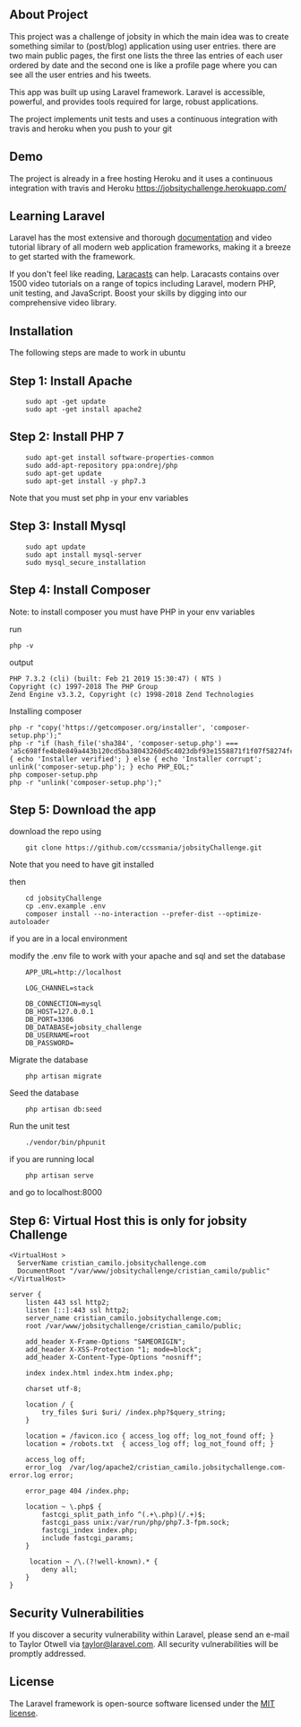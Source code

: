 
## About Project

This project was a challenge of jobsity in which the main idea was to create something similar to (post/blog) application using user entries. there are two main public pages, the first one lists the three las entries of each user ordered by date and the second one is like a profile page where you can see all the user entries and his tweets.

This app was built up using Laravel framework. Laravel is accessible, powerful, and provides tools required for large, robust applications.

The project implements unit tests and uses a continuous integration with travis and heroku when you push to your git

## Demo

The project is already in a free hosting Heroku and it uses a continuous integration with travis and Heroku 
https://jobsitychallenge.herokuapp.com/

## Learning Laravel

Laravel has the most extensive and thorough [documentation](https://laravel.com/docs) and video tutorial library of all modern web application frameworks, making it a breeze to get started with the framework.

If you don't feel like reading, [Laracasts](https://laracasts.com) can help. Laracasts contains over 1500 video tutorials on a range of topics including Laravel, modern PHP, unit testing, and JavaScript. Boost your skills by digging into our comprehensive video library.

## Installation

The following steps are made to work in ubuntu

## Step 1: Install Apache
```
	sudo apt -get update
	sudo apt -get install apache2 
```
## Step 2: Install PHP 7
```
	sudo apt-get install software-properties-common
	sudo add-apt-repository ppa:ondrej/php
	sudo apt-get update
	sudo apt-get install -y php7.3
```

Note that you must set php in your env variables

## Step 3: Install Mysql
```
	sudo apt update
	sudo apt install mysql-server
	sudo mysql_secure_installation
```

## Step 4: Install Composer
Note: to install composer you must have PHP in your env variables

run
```
php -v
```
output
```
PHP 7.3.2 (cli) (built: Feb 21 2019 15:30:47) ( NTS )
Copyright (c) 1997-2018 The PHP Group
Zend Engine v3.3.2, Copyright (c) 1998-2018 Zend Technologies
```
Installing composer
```
php -r "copy('https://getcomposer.org/installer', 'composer-setup.php');"
php -r "if (hash_file('sha384', 'composer-setup.php') === 'a5c698ffe4b8e849a443b120cd5ba38043260d5c4023dbf93e1558871f1f07f58274fc6f4c93bcfd858c6bd0775cd8d1') { echo 'Installer verified'; } else { echo 'Installer corrupt'; unlink('composer-setup.php'); } echo PHP_EOL;"
php composer-setup.php
php -r "unlink('composer-setup.php');"
```
## Step 5: Download the app
download  the repo using
```
	git clone https://github.com/ccssmania/jobsityChallenge.git
```
Note that you need to have git installed

then
```
	cd jobsityChallenge
	cp .env.example .env
	composer install --no-interaction --prefer-dist --optimize-autoloader
```
if you are in a local environment

modify the .env file to work with your apache and sql and set the database
```
	APP_URL=http://localhost

	LOG_CHANNEL=stack

	DB_CONNECTION=mysql
	DB_HOST=127.0.0.1
	DB_PORT=3306
	DB_DATABASE=jobsity_challenge
	DB_USERNAME=root
	DB_PASSWORD=
```

Migrate the database

```
	php artisan migrate
```
Seed the database
```
	php artisan db:seed
```
Run the unit test
```
	./vendor/bin/phpunit

```

if you are running local 
```
	php artisan serve
```
and go to localhost:8000

## Step 6: Virtual Host this is only for jobsity Challenge

```
<VirtualHost >
  ServerName cristian_camilo.jobsitychallenge.com
  DocumentRoot "/var/www/jobsitychallenge/cristian_camilo/public"
</VirtualHost>

server {
    listen 443 ssl http2;
    listen [::]:443 ssl http2;
    server_name cristian_camilo.jobsitychallenge.com;
    root /var/www/jobsitychallenge/cristian_camilo/public;

    add_header X-Frame-Options "SAMEORIGIN";
    add_header X-XSS-Protection "1; mode=block";
    add_header X-Content-Type-Options "nosniff";

    index index.html index.htm index.php;

    charset utf-8;

    location / {
        try_files $uri $uri/ /index.php?$query_string;
    }

    location = /favicon.ico { access_log off; log_not_found off; }
    location = /robots.txt  { access_log off; log_not_found off; }

    access_log off;
    error_log  /var/log/apache2/cristian_camilo.jobsitychallenge.com-error.log error;

    error_page 404 /index.php;

    location ~ \.php$ {
        fastcgi_split_path_info ^(.+\.php)(/.+)$;
        fastcgi_pass unix:/var/run/php/php7.3-fpm.sock;
        fastcgi_index index.php;
        include fastcgi_params;
    }

     location ~ /\.(?!well-known).* {
        deny all;
    }
}

```

## Security Vulnerabilities

If you discover a security vulnerability within Laravel, please send an e-mail to Taylor Otwell via [taylor@laravel.com](mailto:taylor@laravel.com). All security vulnerabilities will be promptly addressed.

## License

The Laravel framework is open-source software licensed under the [MIT license](https://opensource.org/licenses/MIT).
